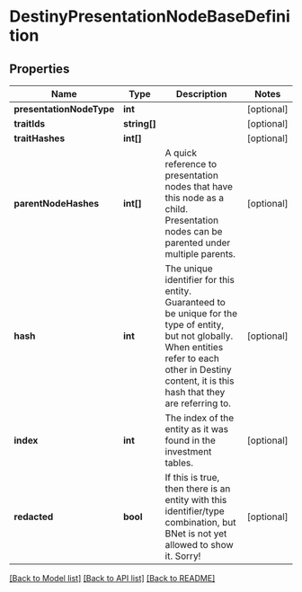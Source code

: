 # DestinyPresentationNodeBaseDefinition

## Properties
Name | Type | Description | Notes
------------ | ------------- | ------------- | -------------
**presentationNodeType** | **int** |  | [optional] 
**traitIds** | **string[]** |  | [optional] 
**traitHashes** | **int[]** |  | [optional] 
**parentNodeHashes** | **int[]** | A quick reference to presentation nodes that have this node as a child. Presentation nodes can be parented under multiple parents. | [optional] 
**hash** | **int** | The unique identifier for this entity. Guaranteed to be unique for the type of entity, but not globally.  When entities refer to each other in Destiny content, it is this hash that they are referring to. | [optional] 
**index** | **int** | The index of the entity as it was found in the investment tables. | [optional] 
**redacted** | **bool** | If this is true, then there is an entity with this identifier/type combination, but BNet is not yet allowed to show it. Sorry! | [optional] 

[[Back to Model list]](../README.md#documentation-for-models) [[Back to API list]](../README.md#documentation-for-api-endpoints) [[Back to README]](../README.md)


